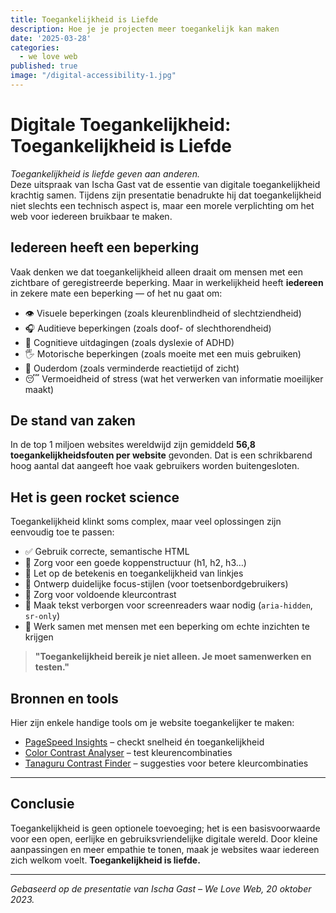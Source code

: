 ```yaml
---
title: Toegankelijkheid is Liefde
description: Hoe je je projecten meer toegankelijk kan maken
date: '2025-03-28'
categories:
  - we love web
published: true
image: "/digital-accessibility-1.jpg"
---
```


# Digitale Toegankelijkheid: Toegankelijkheid is Liefde

_Toegankelijkheid is liefde geven aan anderen._  
Deze uitspraak van Ischa Gast vat de essentie van digitale toegankelijkheid krachtig samen. Tijdens zijn presentatie benadrukte hij dat toegankelijkheid niet slechts een technisch aspect is, maar een morele verplichting om het web voor iedereen bruikbaar te maken.

## Iedereen heeft een beperking

Vaak denken we dat toegankelijkheid alleen draait om mensen met een zichtbare of geregistreerde beperking. Maar in werkelijkheid heeft **iedereen** in zekere mate een beperking — of het nu gaat om:

- 👁️ Visuele beperkingen (zoals kleurenblindheid of slechtziendheid)
- 🎧 Auditieve beperkingen (zoals doof- of slechthorendheid)
- 🧠 Cognitieve uitdagingen (zoals dyslexie of ADHD)
- 🖐️ Motorische beperkingen (zoals moeite met een muis gebruiken)
- 🧓 Ouderdom (zoals verminderde reactietijd of zicht)
- 😴 Vermoeidheid of stress (wat het verwerken van informatie moeilijker maakt)

## De stand van zaken

In de top 1 miljoen websites wereldwijd zijn gemiddeld **56,8 toegankelijkheidsfouten per website** gevonden. Dat is een schrikbarend hoog aantal dat aangeeft hoe vaak gebruikers worden buitengesloten.

## Het is geen rocket science

Toegankelijkheid klinkt soms complex, maar veel oplossingen zijn eenvoudig toe te passen:

- ✅ Gebruik correcte, semantische HTML
- 🧭 Zorg voor een goede koppenstructuur (h1, h2, h3…)
- 🔗 Let op de betekenis en toegankelijkheid van linkjes
- 🎯 Ontwerp duidelijke focus-stijlen (voor toetsenbordgebruikers)
- 🎨 Zorg voor voldoende kleurcontrast
- 📣 Maak tekst verborgen voor screenreaders waar nodig (`aria-hidden`, `sr-only`)
- 👥 Werk samen met mensen met een beperking om echte inzichten te krijgen

> **"Toegankelijkheid bereik je niet alleen. Je moet samenwerken en testen."**

## Bronnen en tools

Hier zijn enkele handige tools om je website toegankelijker te maken:

- [PageSpeed Insights](https://pagespeed.web.dev) – checkt snelheid én toegankelijkheid
- [Color Contrast Analyser](https://www.tpgi.com/color-contrast-checker/) – test kleurencombinaties
- [Tanaguru Contrast Finder](https://contrast-finder.tanaguru.com/) – suggesties voor betere kleurcombinaties

---

## Conclusie

Toegankelijkheid is geen optionele toevoeging; het is een basisvoorwaarde voor een open, eerlijke en gebruiksvriendelijke digitale wereld. Door kleine aanpassingen en meer empathie te tonen, maak je websites waar iedereen zich welkom voelt. **Toegankelijkheid is liefde.**

---

*Gebaseerd op de presentatie van Ischa Gast – We Love Web, 20 oktober 2023.*